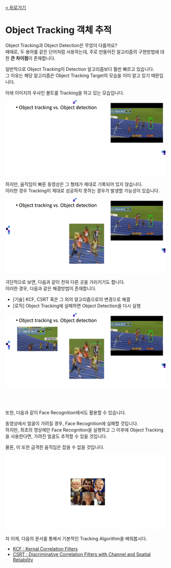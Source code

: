 [< 뒤로가기](./README.md)

# Object Tracking 객체 추적

Object Tracking과 Object Detection은 무었이 다를까요? <br>
때때로, 두 용어를 같은 단어처럼 사용하는데, 주로 만들어진 알고리즘의 구현방법에 대한 **큰 차이점**이 존재합니다.

일반적으로 Object Tracking이 Detection 알고리즘보다 훨씬 빠르고 있습니다. <br>
그 이유는 해당 알고리즘은 Object Tracking Target의 모습을 이미 알고 있기 때문입니다.

아래 이미지의 우사인 볼트를 Tracking을 하고 있는 모습입니다.

![](../../images/017_Object_Tracking.png)

하지만, 움직임이 빠른 동영상은 그 형태가 제대로 기록되어 있지 않습니다.<br>
이러한 경우 Tracking이 제대로 성공하지 못하는 경우가 발생할 가능성이 있습니다.

![](../../images/018_Object_Tracking_2.png)

극단적으로 보면, 다음과 같이 전혀 다른 곳을 가리키기도 합니다. <br>
이러한 경우, 다음과 같은 해결방법이 존재합니다.

- [기술] KCF, CSRT 혹은 그 외의 알고리즘으로의 변경으로 해결
- [로직] Object Tracking에 실패하면 Object Detection을 다시 실행

![](../../images/019_Object_Tracking_3.png)

<br><br>

또한, 다음과 같이 Face Recognition에서도 활용할 수 있습니다.

동영상에서 얼굴이 가려질 경우, Face Recognition에 실패할 것입니다.<br>
하지만, 최초의 영상에만 Face Recognition을 실행하고 그 이후에 Object Tracking을 사용한다면, 가려진 얼굴도 추적할 수 있을 것입니다.

물론, 이 또한 급격한 움직임은 잡을 수 없을 것입니다.

![](../../images/020_Object_Tracking_4.png)

자 이제, 다음의 문서를 통해서 기본적인 Tracking Algorithm을 배워봅시다.

- [KCF : Kernal Correlation Filters](./6_Object_Tracking_KCF.md)
- [CSRT : Discriminative Correlation Filters with Channel and Spatial Reliability](./7_Object_Tracking_CSRT.md)